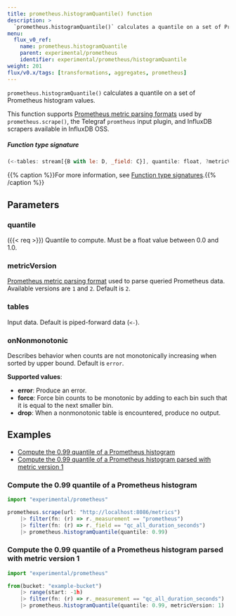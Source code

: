 ```yaml
---
title: prometheus.histogramQuantile() function
description: >
  `prometheus.histogramQuantile()` calculates a quantile on a set of Prometheus histogram values.
menu:
  flux_v0_ref:
    name: prometheus.histogramQuantile
    parent: experimental/prometheus
    identifier: experimental/prometheus/histogramQuantile
weight: 201
flux/v0.x/tags: [transformations, aggregates, prometheus]
---
```


<!------------------------------------------------------------------------------

IMPORTANT: This page was generated from comments in the Flux source code. Any
edits made directly to this page will be overwritten the next time the
documentation is generated. 

To make updates to this documentation, update the function comments above the
function definition in the Flux source code:

https://github.com/influxdata/flux/blob/master/stdlib/experimental/prometheus/prometheus.flux#L83-L112

Contributing to Flux: https://github.com/influxdata/flux#contributing
Fluxdoc syntax: https://github.com/influxdata/flux/blob/master/docs/fluxdoc.md

------------------------------------------------------------------------------->

`prometheus.histogramQuantile()` calculates a quantile on a set of Prometheus histogram values.

This function supports [Prometheus metric parsing formats](/influxdb/latest/reference/prometheus-metrics/)
used by `prometheus.scrape()`, the Telegraf `promtheus` input plugin, and
InfluxDB scrapers available in InfluxDB OSS.

##### Function type signature

```js
(<-tables: stream[{B with le: D, _field: C}], quantile: float, ?metricVersion: A, ?onNonmonotonic: string) => stream[E] where A: Equatable, C: Equatable, E: Record
```

{{% caption %}}For more information, see [Function type signatures](/flux/v0/function-type-signatures/).{{% /caption %}}

## Parameters

### quantile
({{< req >}})
Quantile to compute. Must be a float value between 0.0 and 1.0.



### metricVersion

[Prometheus metric parsing format](/influxdb/latest/reference/prometheus-metrics/)
used to parse queried Prometheus data.
Available versions are `1` and `2`.
Default is `2`.



### tables

Input data. Default is piped-forward data (`<-`).



### onNonmonotonic

Describes behavior when counts are not monotonically increasing
when sorted by upper bound. Default is `error`.

**Supported values**:
- **error**: Produce an error.
- **force**: Force bin counts to be monotonic by adding to each bin such that it
is equal to the next smaller bin.
- **drop**: When a nonmonotonic table is encountered, produce no output.


## Examples

- [Compute the 0.99 quantile of a Prometheus histogram](#compute-the-099-quantile-of-a-prometheus-histogram)
- [Compute the 0.99 quantile of a Prometheus histogram parsed with metric version 1](#compute-the-099-quantile-of-a-prometheus-histogram-parsed-with-metric-version-1)

### Compute the 0.99 quantile of a Prometheus histogram

```js
import "experimental/prometheus"

prometheus.scrape(url: "http://localhost:8086/metrics")
    |> filter(fn: (r) => r._measurement == "prometheus")
    |> filter(fn: (r) => r._field == "qc_all_duration_seconds")
    |> prometheus.histogramQuantile(quantile: 0.99)

```


### Compute the 0.99 quantile of a Prometheus histogram parsed with metric version 1

```js
import "experimental/prometheus"

from(bucket: "example-bucket")
    |> range(start: -1h)
    |> filter(fn: (r) => r._measurement == "qc_all_duration_seconds")
    |> prometheus.histogramQuantile(quantile: 0.99, metricVersion: 1)

```

